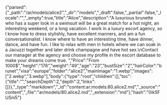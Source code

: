 {"parsed":{"_path":"/ar/models/alice2","_dir":"models","_draft":false,"_partial":false,"_locale":"","_empty":true,"title":"Alice","description":"A luxurious brunette who has a super look in a swimsuit will be a great match for a hot night, an interesting weekend, or a long vacation. I work in a luxury escort agency, so I know how to dress stylishly, have excellent manners, and am a fun conversationalist. I know where to have an interesting time, have dinner, dance, and have fun. I like to relax with men in hotels where we can soak in a Jacuzzi together and later drink champagne and have hot sex.\nContact our manager at the agency and choose my profile in the escort database to make your dreams come true. ","Price":"From 1000$","height":"176","weight":"49","age":"23","bustSize":"2","hairColor":"brunet","visa":"europe","folder":"alice2","mainImage":"1.webp","images":["2.webp","3.webp"],"body":{"type":"root","children":[],"toc":{"title":"","searchDepth":2,"depth":2,"links":[]}},"_type":"markdown","_id":"content:ar:models:80.alice2.md","_source":"content","_file":"ar/models/80.alice2.md","_extension":"md"},"hash":"0ik5FUSni5"}